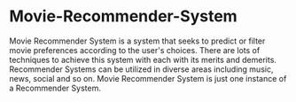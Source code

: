 # Movie-Recommender-System
Movie Recommender System is a system that seeks to predict or filter movie preferences according to the user's choices. There are lots of techniques to achieve this system with each with its merits and demerits. Recommender Systems can be utilized in diverse  areas including music, news, social and so on. Movie Recommender System is just one instance of a Recommender System.
